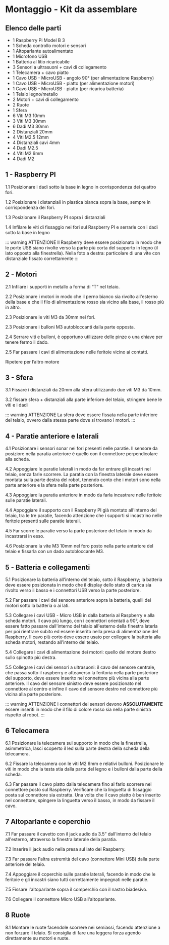# Montaggio - Kit da assemblare

## Elenco delle parti

- 1 Raspberry Pi Model B 3
- 1 Scheda controllo motori e sensori
- 1 Altoparlante autoalimentato
- 1 Microfono USB
- 1 Batteria al litio ricaricabile
- 3 Sensori a ultrasuoni + cavi di collegamento
- 1 Telecamera + cavo piatto
- 1 Cavo USB - MicroUSB - angolo 90° (per alimentazione Raspberry)
- 1 Cavo USB - MicroUSB - piatto (per alimentazione motori)
- 1 Cavo USB - MicroUSB - piatto (per ricarica batteria)
- 1 Telaio legno/metallo
- 2 Motori + cavi di collegamento
- 2 Ruote
- 1 Sfera
- 6 Viti M3 10mm
- 3 Viti M3 30mm
- 6 Dadi M3 30mm
- 2 Distanziali 20mm
- 4 Viti M2.5 12mm
- 4 Distanziali cavi 4mm
- 4 Dadi M2.5
- 4 Viti M2 6mm
- 4 Dadi M2

## 1 - Raspberry PI

1.1 Posizionare i dadi sotto la base in legno in corrispondenza dei quattro fori.

1.2 Posizionare i distanziali in plastica bianca sopra la base, sempre in corrispondenza dei fori.

1.3 Posizionare il Raspberry PI sopra i distanziali

1.4 Infilare le viti di fissaggio nei fori sul Raspberry PI e serrarle con i dadi sotto la base in legno

::: warning ATTENZIONE
Il Raspberry deve essere posizionato in modo che le porte USB siano rivolte verso la parte più corta del supporto in legno (il lato opposto alla finestrella).
Nella foto a destra: particolare di una vite con distanziale fissato correttamente
:::

## 2 - Motori

2.1 Infilare i supporti in metallo a forma di “T” nel telaio.

2.2 Posizionare i motori in modo che il perno bianco sia rivolto all'esterno della base e che il filo di alimentazione rosso sia vicino alla base, il rosso più in altro.

2.3 Posizionare le viti M3 da 30mm nei fori.

2.3 Posizionare i bulloni M3 autobloccanti dalla parte opposta. 

2.4 Serrare viti e bulloni, è opportuno utilizzare delle pinze o una chiave per tenere fermo il dado. 

2.5 Far passare i cavi di alimentazione nelle feritoie vicino ai contatti.

Ripetere per l’altro motore

## 3 - Sfera

3.1 Fissare i distanziali da 20mm alla sfera utilizzando due viti M3 da 10mm.

3.2 fissare sfera + distanziali alla parte inferiore del telaio, stringere bene le viti e i dadi 

::: warning ATTENZIONE
La sfera deve essere fissata nella parte inferiore del telaio, ovvero dalla stessa parte dove si trovano i motori.
:::

## 4 - Paratie anteriore e laterali

4.1 Posizionare i sensori sonar nei fori presenti nelle paratie. Il sensore da posiziore nella paratia anteriore è quello con il connettore perpendicolare alla scheda.

4.2 Appoggiare le paratie laterali in modo da far entrare gli incastri nel telaio, senza farle scorrere. La paratia con la finestra laterale deve essere montata sulla parte destra del robot, tenendo conto che i motori sono nella parte anteriore e la sfera nella parte posteriore.

4.3 Appoggiare la paratia anteriore in modo da farla incastrare nelle feritoie sulle paratie laterali.

4.4 Appoggiare il supporto con il Raspberry PI già montato all'interno del telaio, tra le tre paratie, facendo attenzione che i supporti si incastrino nelle feritoie presenti sulle paratie laterali.

4.5 Far scorre le paratie verso la parte posteriore del telaio in modo da incastrarsi in esso.

4.6 Posizionare la vite M3 10mm nel foro posto nella parte anteriore del telaio e fissarla con un dado autobloccante M3.

## 5 - Batteria e collegamenti

5.1 Posizionare la batteria all'interno del telaio, sotto il Raspberry; la batteria deve essere posizionata in modo che il display dello stato di carica sia rivolto verso il basso e i connettori USB verso la parte posteriore.

5.2 Far passare i cavi del sensore anteriore sopra la batteria, quelli dei motori sotto la batteria o ai lati.

5.3 Collegare i cavi USB - Micro USB in dalla batteria al Raspberry e alla scheda motori. Il cavo più lungo, con i connettori orientati a 90°, deve essere fatto passare dall'interno del telaio all'esterno della finestra laterla per poi rientrare subito ed essere inserito nella presa di alimentazione del Raspberry. Il cavo più corto deve essere usato per collegare la batteria alla scheda motori, restando all'interno del telaio.

5.4 Collegare i cavi di alimentazione dei motori: quello del motore destro sullo spinotto più destra.

5.5 Collegare i cavi dei sensori a ultrasuoni: il cavo del sensore centrale, che passa sotto il raspberry e atteaverso la feritoria nella parte posteriore del supporto, deve essere inserito nel connettore più vicina alla parte anteriore. Il cavo del sensore sinistro deve essere posizionato nel connettore al centro e infine il cavo del sensore destro nel connettore più vicina alla parte posteriore.

::: warning ATTENZIONE
I connettori dei sensori devono **ASSOLUTAMENTE** essere inseriti in modo che il filo di colore rosso sia nella parte sinistra rispetto al robot.
:::

## 6 Telecamera

6.1 Posizionare la telecamera sul supporto in modo che la finestrella, asimmetrica, lasci scoperto il led sulla parte destra della scheda della telecamera.

6.2 Fissare la telecamera con le viti M2 6mm e relativi bulloni. Posizionare le viti in modo che la testa stia dalla parte del legno e i bulloni dalla parte della scheda.

6.3 Far passare il cavo piatto dalla telecamera fino al farlo scorrere nel connettore posto sul Raspberry. Verificare che la linguetta di fissaggio posta sul connettore sia estratta. Una volta che il cavo piatto è ben inserito nel connettore, spingere la linguetta verso il basso, in modo da fissare il cavo.

## 7 Altoparlante e coperchio

7.1 Far passare il cavetto con il jack audio da 3.5” dall'interno del telaio all'esterno, attraverso la finestra laterale della paratia.

7.2 Inserire il jack audio nella presa sul lato del Raspberry.

7.3 Far passare l'altra estremità del cavo (connettore Mini USB) dalla parte anteriore del telaio.

7.4 Appoggiare il coperchio sulle paratie laterali, facendo in modo che le feritoie e gli incastri siano tutti correttamente impegnati nelle paratie.

7.5 Fissare l'altoparlante sopra il comperchio con il nastro biadesivo.

7.6 Collegare il connettore Micro USB all'altoparlante.

## 8 Ruote

8.1 Montare le ruote facendole scorrere nei semiassi, facendo attenzione a non forzare il telaio. Si consiglia di fare una leggera forza agendo direttamente su motori e ruote.








